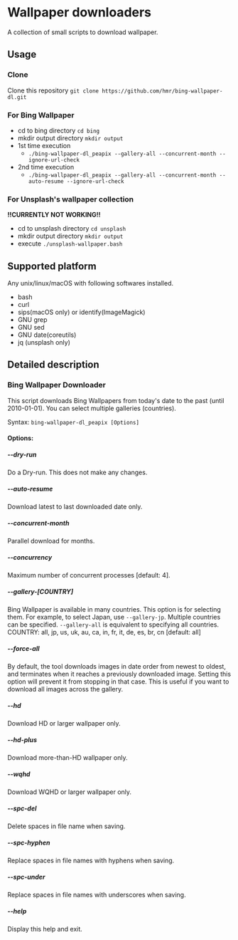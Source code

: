 # Wallpaper downloaders
A collection of small scripts to download wallpaper.

## Usage

### Clone
Clone this repository `git clone https://github.com/hmr/bing-wallpaper-dl.git`

### For Bing Wallpaper
- cd to bing directory `cd bing`
- mkdir output directory `mkdir output`
- 1st time execution
    - `./bing-wallpaper-dl_peapix --gallery-all --concurrent-month --ignore-url-check`
- 2nd time execution
    - `./bing-wallpaper-dl_peapix --gallery-all --concurrent-month --auto-resume --ignore-url-check`

### For Unsplash's wallpaper collection
**!!CURRENTLY NOT WORKING!!**
- cd to unsplash directory `cd unsplash`
- mkdir output directory `mkdir output`
- execute `./unsplash-wallpaper.bash`

## Supported platform
Any unix/linux/macOS with following softwares installed.
- bash
- curl
- sips(macOS only) or identify(ImageMagick)
- GNU grep
- GNU sed
- GNU date(coreutils)
- jq (unsplash only)

##  Detailed description

### Bing Wallpaper Downloader

This script downloads Bing Wallpapers from today's date to the past (until 2010-01-01). You can select multiple galleries (countries).

Syntax: `bing-wallpaper-dl_peapix [Options]`

#### Options:

##### --dry-run
Do a Dry-run. This does not make any changes.

##### --auto-resume
Download latest to last downloaded date only.

##### --concurrent-month
Parallel download for months.

##### --concurrency
Maximum number of concurrent processes [default: 4].

##### --gallery-[COUNTRY]
Bing Wallpaper is available in many countries. This option is for selecting them. For example, to select Japan, use `--gallery-jp`. Multiple countries can be specified. `--gallery-all` is equivalent to specifying all countries.
COUNTRY: all, jp, us, uk, au, ca, in, fr, it, de, es, br, cn
[default: all]

##### --force-all
By default, the tool downloads images in date order from newest to oldest, and terminates when it reaches a previously downloaded image. Setting this option will prevent it from stopping in that case. This is useful if you want to download all images across the gallery.

##### --hd
Download HD or larger wallpaper only.

##### --hd-plus
Download more-than-HD wallpaper only.

##### --wqhd
Download WQHD or larger wallpaper only.

##### --spc-del
Delete spaces in file name when saving.

##### --spc-hyphen
Replace spaces in file names with hyphens when saving.

##### --spc-under
Replace spaces in file names with underscores when saving.

##### --help
Display this help and exit.
